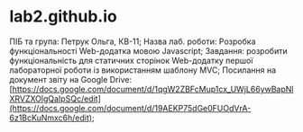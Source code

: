 # lab2.github.io

ПІБ та група: Петрук Ольга, КВ-11; Назва лаб. роботи: Розробка функціональності Web-додатка мовою Javascript; Завдання: розробити функціональність для статичних сторінок Web-додатку першої лабораторної роботи із використанням шаблону MVC; Посилання на документ звіту на Google Drive: [https://docs.google.com/document/d/1qgW2ZBFcMup1cx_UWjL66ywBapNlXRVZXOlgQaIpSQc/edit](https://docs.google.com/document/d/19AEKP75dGe0FUOdVrA-6z1BcKuNmxc6h/edit);
